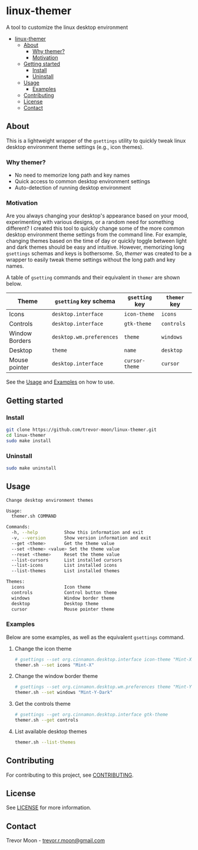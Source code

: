 # linux-themer

A tool to customize the linux desktop environment

- [linux-themer](#linux-themer)
  - [About](#about)
    - [Why themer?](#why-themer)
    - [Motivation](#motivation)
  - [Getting started](#getting-started)
    - [Install](#install)
    - [Uninstall](#uninstall)
  - [Usage](#usage)
    - [Examples](#examples)
  - [Contributing](#contributing)
  - [License](#license)
  - [Contact](#contact)

## About

This is a lightweight wrapper of the `gsettings` utility to quickly tweak linux desktop environment theme settings (e.g., icon themes).

### Why themer?

- No need to memorize long path and key names
- Quick access to common desktop environment settings
- Auto-detection of running desktop environment

### Motivation

Are you always changing your desktop's appearance based on your mood, experimenting with various designs, or a random need for something different? I created this tool to quickly change some of the more common desktop environment theme settings from the command line. For example, changing themes based on the time of day or quickly toggle between light and dark themes should be easy and intuitive. However, memorizing long `gsettings` schemas and keys is bothersome. So, *themer* was created to be a wrapper to easily tweak theme settings without the long path and key names.

A table of `gsetting` commands and their equivalent in `themer`  are shown below.

| Theme          | `gsetting` key schema    | `gsetting` key | `themer` key |
|----------------|--------------------------|----------------|--------------|
| Icons          | `desktop.interface`      | `icon-theme`   | `icons`      |
| Controls       | `desktop.interface`      | `gtk-theme`    | `controls`   |
| Window Borders | `desktop.wm.preferences` | `theme`        | `windows`    |
| Desktop        | `theme`                  | `name`         | `desktop`    |
| Mouse pointer  | `desktop.interface`      | `cursor-theme` | `cursor`     |

See the [Usage](#usage) and [Examples](#examples) on how to use.

## Getting started

### Install

```bash
git clone https://github.com/trevor-moon/linux-themer.git
cd linux-themer
sudo make install
```

### Uninstall

```bash
sudo make uninstall
```

## Usage

```bash
Change desktop environment themes

Usage:
  themer.sh COMMAND

Commands:
  -h, --help          Show this information and exit
  -v, --version       Show version information and exit
  --get <theme>       Get the theme value
  --set <theme> <value> Set the theme value
  --reset <theme>     Reset the theme value
  --list-cursors      List installed cursors
  --list-icons        List installed icons
  --list-themes       List installed themes

Themes:
  icons               Icon theme
  controls            Control button theme
  windows             Window border theme
  desktop             Desktop theme
  cursor              Mouse pointer theme
```

### Examples

Below are some examples, as well as the equivalent `gsettings` command.

1) Change the icon theme

   ```bash
   # gsettings --set org.cinnamon.desktop.interface icon-theme "Mint-X"
   themer.sh --set icons "Mint-X"
   ```

2) Change the window border theme

   ```bash
   # gsettings --set org.cinnamon.desktop.wm.preferences theme "Mint-Y-Dark"
   themer.sh --set windows "Mint-Y-Dark"
   ```

3) Get the controls theme

   ```bash
   # gsettings --get org.cinnamon.desktop.interface gtk-theme
   themer.sh --get controls
   ```

4) List available desktop themes

    ```bash
    themer.sh --list-themes
    ```

## Contributing

For contributing to this project, see [CONTRIBUTING][contributing].

## License

See [LICENSE][license] for more information.

## Contact

Trevor Moon - trevor.r.moon@gmail.com

<!-- links -->
[contributing]: CONTRIBUTING.md
[license]: src/LICENSE
